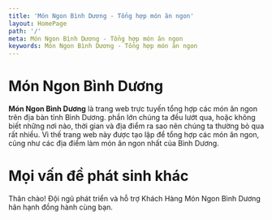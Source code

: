 ```yaml
---
title: 'Món Ngon Bình Dương - Tổng hợp món ăn ngon'
layout: HomePage
path: '/'
meta: Món Ngon Bình Dương - Tổng hợp món ăn ngon
keywords: Món Ngon Bình Dương - Tổng hợp món ăn ngon
---
```



# Món Ngon Bình Dương

**Món Ngon Bình Dương** là trang web trực tuyến tổng hợp các món ăn ngon trên địa bàn tỉnh Bình Dương.
phần lớn chúng ta đều lướt qua, hoặc không biết những nơi nào, thời gian và địa điểm ra sao nên chúng ta thường bỏ qua rất nhiều.
Vì thế trang web này được tạo lập để tổng hợp các món ăn ngon, cũng như các địa điểm làm món ăn ngon nhất của Bình Dương.

# Mọi vấn đề phát sinh khác

Thân chào!
Đội ngũ phát triển và hỗ trợ Khách Hàng
Món Ngon Bình Dương hân hạnh đồng hành cùng bạn.